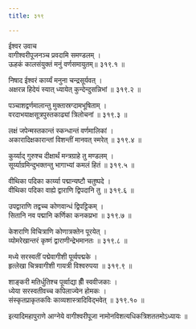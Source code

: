 ```yaml
---
title: ३१९

---
```

ईश्वर उवाच  
वागीश्वरीपूजनञ्च प्रवदामि समण्डलम् ।  
ऊहकं कालसंयुक्तं मनुं वर्णसमायुतम्॥ ३१९.१ ॥  
  
निषाद ईश्वरं कार्य्यं मनुना चन्द्रसूर्यवत् ।  
अक्षरन्न हिदेयं स्यात् ध्यायेत् कुन्देन्दुसन्निभां ॥ ३१९.२ ॥  
  
पञ्चाशद्वर्णमालान्तु मुक्तास्रग्दामभूषिताम् ।  
वरदाभयाक्षसूत्रपुस्तकाढ्यां त्रिलोचनां ॥ ३१९.३ ॥  
  
लक्षं जपेन्मस्तकान्तं स्कन्धान्तं वर्णमालिकां ।  
अकारादिक्षकारान्तां विशन्तीं मानवत् स्मरेत् ॥ ३१९.४ ॥  
  
कुर्य्याद् गुरुश्च दीक्षार्थं मन्त्रग्राहे तु मण्डलम् ।  
सूर्य्याग्रमिन्दुभक्तन्तु भागाभ्यां कमलं हितं ॥ ३१९.५ ॥  
  
वीथिका पदिका कार्य्या पद्मान्यष्टौ चतुष्पदे ।  
वीथिका पदिका वाह्ये द्वाराणि द्विपदानि तु ॥ ३१९.६ ॥  
  
उपद्वाराणि तद्वच्च कोणवान्धं द्विपट्टिकम् ।  
सितानि नव पद्मानि कर्णिका कनकप्रभा ॥ ३१९.७ ॥  
  
केशराणि विचित्राणि कोणात्रक्तेन पूरयेत् ।  
व्योमरेखान्तरं कृष्णं द्वाराणीन्द्रेभमानतः ॥ ३१९.८ ॥  
  
मध्ये सरस्वतीं पद्मेवागीशी पूर्व्वपद्मके ।  
हृत्लेखा चित्रवागीशी गायत्री विश्वरुपया ॥ ३१९.९ ॥  
  
शाङ्करी मतिर्धुतिश्च पूर्व्वाद्या ह्रीँ स्ववीजकाः ।  
ध्येया सरस्वतीवच्च कपिलाज्येन होमकः ।  
संस्कृतप्राकृतकविः काव्यशास्त्रादिविद्भवेत् ॥ ३१९.१० ॥  
  
इत्यादिमहापुराणे आग्नेये वागीश्वरीपूजा नामोनविशत्यधिकत्रिशततमोऽध्यायः ॥